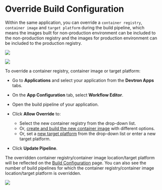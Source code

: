 #  Override Build Configuration

Within the same application, you can override a `container registry`, `container image` and `target platform` during the build pipeline, which means the images built for non-production environment can be included to the non-production registry and the images for production environment can be included to the production registry.


![](https://devtron-public-asset.s3.us-east-2.amazonaws.com/images/creating-application/workflow-ci-pipeline/select-build-override.jpg)

![](https://devtron-public-asset.s3.us-east-2.amazonaws.com/images/creating-application/workflow-ci-pipeline/build-allow-override.jpg)

To override a container registry, container image or target platform:

* Go to **Applications** and select your application from the **Devtron Apps** tabs.
* On the **App Configuration** tab, select **Workflow Editor**.
* Open the build pipeline of your application.
* Click **Allow Override** to:
   * Select the new container registry from the drop-down list.
   * Or, [create and build the new container image](../creating-application/docker-build-configuration.md#build-the-container-image) with different options.
   * Or, set a [new target platform](../creating-application/docker-build-configuration.md#set-target-platform-for-the-build) from the drop-down list or enter a new target platform.

* Click **Update Pipeline**.

The overridden container registry/container image location/target platform will be reflected on the [Build Configuration](docker-build-configuration.md) page. You can also see the number of build pipelines for which the container registry/container image location/target platform is overridden.

![](https://devtron-public-asset.s3.us-east-2.amazonaws.com/images/creating-application/workflow-ci-pipeline/build-configuration-overridden.jpg)


